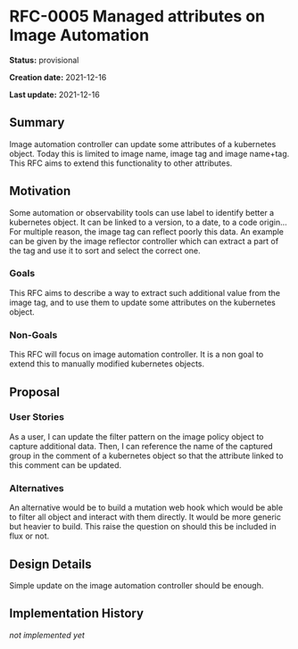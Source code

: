 # RFC-0005 Managed attributes on Image Automation

**Status:** provisional

**Creation date:** 2021-12-16

**Last update:** 2021-12-16

## Summary

Image automation controller can update some attributes of a kubernetes object. 
Today this is limited to image name, image tag and image name+tag. 
This RFC aims to extend this functionality to other attributes.  

## Motivation

Some automation or observability tools can use label to identify better a 
kubernetes object. It can be linked to a version, to a date, to a code 
origin... For multiple reason, the image tag can reflect poorly this
data. An example can be given by the image reflector controller which 
can extract a part of the tag and use it to sort and select the correct one.

### Goals

This RFC aims to describe a way to extract such additional value from the
image tag, and to use them to update some attributes on the kubernetes object.

### Non-Goals

This RFC will focus on image automation controller. It is a non goal to extend
this to manually modified kubernetes objects.

## Proposal

### User Stories

As a user, I can update the filter pattern on the image policy object to 
capture additional data. 
Then, I can reference the name of the captured group in the comment of a 
kubernetes object so that the attribute linked to this comment can be updated. 


### Alternatives

An alternative would be to build a mutation web hook which would be able to 
filter all object and interact with them directly. It would be more generic 
but heavier to build. 
This raise the question on should this be included in flux or not.

## Design Details

Simple update on the image automation controller should be enough.

## Implementation History

_not implemented yet_